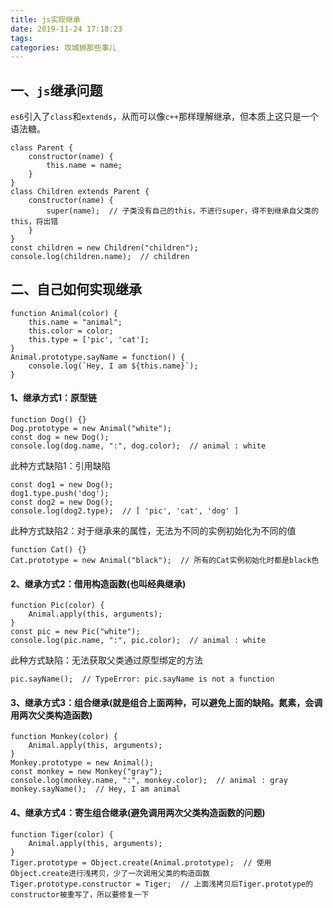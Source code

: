 ```yaml
---
title: js实现继承
date: 2019-11-24 17:18:23
tags:
categories: 攻城狮那些事儿
---
```


## 一、`js`继承问题
`es6`引入了`class`和`extends`，从而可以像`c++`那样理解继承，但本质上这只是一个语法糖。

<!--more-->

```
class Parent {
	constructor(name) {
		this.name = name;
	}
}
class Children extends Parent {
	constructor(name) {
		super(name);  // 子类没有自己的this，不进行super，得不到继承自父类的this，将出错
	}
}
const children = new Children("children");
console.log(children.name);  // children
```

## 二、自己如何实现继承
```
function Animal(color) {
	this.name = "animal";
	this.color = color;
	this.type = ['pic', 'cat'];
}
Animal.prototype.sayName = function() {
	console.log(`Hey, I am ${this.name}`);
}
```

#### 1、继承方式1：原型链
```
function Dog() {}
Dog.prototype = new Animal("white");
const dog = new Dog();
console.log(dog.name, ":", dog.color);  // animal : white
```
此种方式缺陷1：引用缺陷
```
const dog1 = new Dog();
dog1.type.push('dog');
const dog2 = new Dog();
console.log(dog2.type);  // [ 'pic', 'cat', 'dog' ]
```
此种方式缺陷2：对于继承来的属性，无法为不同的实例初始化为不同的值
```
function Cat() {}
Cat.prototype = new Animal("black");  // 所有的Cat实例初始化时都是black色
```

#### 2、继承方式2：借用构造函数(也叫经典继承)
```
function Pic(color) {
	Animal.apply(this, arguments);
}
const pic = new Pic("white");
console.log(pic.name, ":", pic.color);  // animal : white
```
此种方式缺陷：无法获取父类通过原型绑定的方法
```
pic.sayName();  // TypeError: pic.sayName is not a function
```

#### 3、继承方式3：组合继承(就是组合上面两种，可以避免上面的缺陷。氮素，会调用两次父类构造函数)
```
function Monkey(color) {
	Animal.apply(this, arguments);
}
Monkey.prototype = new Animal();
const monkey = new Monkey("gray");
console.log(monkey.name, ":", monkey.color);  // animal : gray
monkey.sayName();  // Hey, I am animal
```

#### 4、继承方式4：寄生组合继承(避免调用两次父类构造函数的问题)
```
function Tiger(color) {
	Animal.apply(this, arguments);
}
Tiger.prototype = Object.create(Animal.prototype);  // 使用Object.create进行浅拷贝，少了一次调用父类的构造函数
Tiger.prototype.constructor = Tiger;  // 上面浅拷贝后Tiger.prototype的constructor被重写了，所以要修复一下
```
